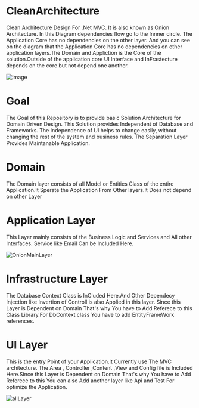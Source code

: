 # CleanArchitecture
Clean Architecture Design For .Net MVC.
It is also known as Onion Architecture. In this Diagram dependencies flow go to the Innner circle. The Application Core has no dependencies on the other layer. And you can see on the diagram that the Application Core has no dependencies on other application layers.The Domain and Appliction is the Core of the solution.Outside of the application core UI Interface and InFrastecture  depends on the core but not depend one another.

![image](https://user-images.githubusercontent.com/28187435/155486463-eeee6287-4619-4963-80ca-eece08579192.png)
 # Goal
The Goal of this Repository is to provide basic Solution Architecture for Domain Driven Design.
This Solution provides Independent of Database and Frameworks. 
The Independence of UI helps to change easily, without changing the rest of the system and business rules.
The Separation Layer Provides Maintanable Application.

# Domain
The Domain layer consists of all Model or Entities Class of the entire Application.It Sperate the Application From Other layers.It Does not depend on other Layer

# Application Layer
This Layer mainly consists of the Business Logic and Services and All other Interfaces. Service like  Email Can be Included Here.

![OnionMainLayer](https://user-images.githubusercontent.com/28187435/155490988-aa19c512-bb37-49ad-a61c-d966a866080e.png)

# Infrastructure Layer
The Database Context Class is InCluded Here.And Other Dependecy Injection like Invertion of Controll is also Applied in this layer.
Since this Layer is Dependent on Domain That's why You have to Add Referece to this Class Library.For DbContext class You have to add EntityFrameWork references.

# UI Layer
This is the entry Point of your Application.It Currently use The MVC architecture. The Area , Controller ,Content ,View and Config file is Included Here.Since this Layer is Dependent on Domain That's why You have to Add Referece to this
You can also Add another layer like Api and Test For optimize the Application.

![allLayer](https://user-images.githubusercontent.com/28187435/155491043-c4826502-6b41-42da-a5e1-40b426f8033e.png)
